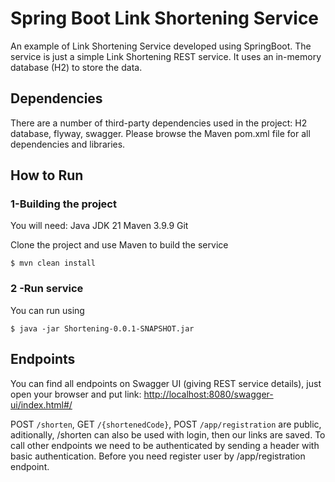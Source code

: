 # Spring Boot Link Shortening Service

An example of Link Shortening Service developed using SpringBoot.
The service is just a simple Link Shortening REST service. It uses an in-memory database (H2) to store the data.


## Dependencies

There are a number of third-party dependencies used in the project:
	H2 database, flyway, swagger.
Please browse the Maven pom.xml file for all dependencies and libraries.


## How to Run 

### 1-Building the project

You will need:
Java JDK 21
Maven 3.9.9
Git

Clone the project and use Maven to build the service
```
$ mvn clean install
```
### 2 -Run service

You can run using
```
$ java -jar Shortening-0.0.1-SNAPSHOT.jar
```

## Endpoints

You can find all endpoints on Swagger UI (giving REST service details), just open your browser and put link:
[http://localhost:8080/swagger-ui/index.html#/](http://localhost:8080/swagger-ui/index.html#/)

POST `/shorten`, GET `/{shortenedCode}`, POST `/app/registration` are public, aditionally, /shorten can also be used with login, then our links are saved.
To call other endpoints we need to be authenticated by sending a header with basic authentication. Before you need register user by /app/registration endpoint.


